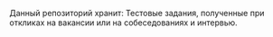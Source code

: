 Данный репозиторий хранит:
Тестовые задания, полученные при откликах на вакансии или на собеседованиях и интервью.

